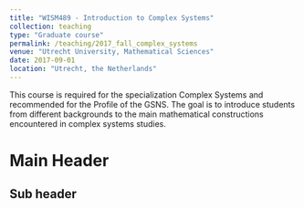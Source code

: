 ```yaml
---
title: "WISM489 - Introduction to Complex Systems"
collection: teaching
type: "Graduate course"
permalink: /teaching/2017_fall_complex_systems
venue: "Utrecht University, Mathematical Sciences"
date: 2017-09-01
location: "Utrecht, the Netherlands"
---
```


This course is required for the specialization Complex Systems and recommended for the Profile of the GSNS. The goal is to introduce students from different backgrounds to the main mathematical constructions encountered in complex systems studies.

Main Header
===

Sub header
---


